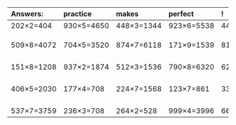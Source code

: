 | Answers: | practice | makes | perfect | ! |
| :--- | :--- | :--- | :--- | :--- |
| 202×2=404 | 930×5=4650 | 448×3=1344 | 923×6=5538 | 449×9=4041 | 
|   |   |   |   |   | 
|   |   |   |   |   | 
|   |   |   |   |   | 
| 509×8=4072 | 704×5=3520 | 874×7=6118 | 171×9=1539 | 819×7=5733 | 
|   |   |   |   |   | 
|   |   |   |   |   | 
|   |   |   |   |   | 
|   |   |   |   |   | 
| 151×8=1208 | 937×2=1874 | 512×3=1536 | 790×8=6320 | 622×3=1866 | 
|   |   |   |   |   | 
|   |   |   |   |   | 
|   |   |   |   |   | 
|   |   |   |   |   | 
| 406×5=2030 | 177×4=708 | 224×7=1568 | 123×7=861 | 337×5=1685 | 
|   |   |   |   |   | 
|   |   |   |   |   | 
|   |   |   |   |   | 
|   |   |   |   |   | 
| 537×7=3759 | 236×3=708 | 264×2=528 | 999×4=3996 | 667×9=6003 | 
